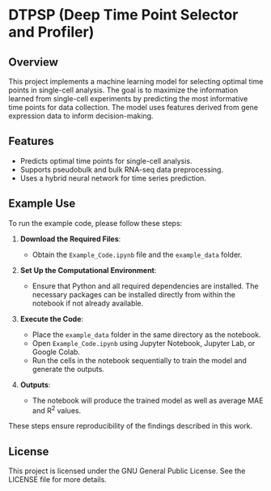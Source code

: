 # DTPSP (Deep Time Point Selector and Profiler)

## Overview
This project implements a machine learning model for selecting optimal time points in single-cell analysis. The goal is to maximize the information learned from single-cell experiments by predicting the most informative time points for data collection. The model uses features derived from gene expression data to inform decision-making.

## Features
- Predicts optimal time points for single-cell analysis.
- Supports pseudobulk and bulk RNA-seq data preprocessing.
- Uses a hybrid neural network for time series prediction.

## Example Use
To run the example code, please follow these steps:

1. **Download the Required Files**:  
   - Obtain the `Example_Code.ipynb` file and the `example_data` folder.

2. **Set Up the Computational Environment**:  
   - Ensure that Python and all required dependencies are installed. The necessary packages can be installed directly from within the notebook if not already available.

3. **Execute the Code**:  
   - Place the `example_data` folder in the same directory as the notebook.  
   - Open `Example_Code.ipynb` using Jupyter Notebook, Jupyter Lab, or Google Colab.  
   - Run the cells in the notebook sequentially to train the model and generate the outputs.

4. **Outputs**:  
   - The notebook will produce the trained model as well as average MAE and R<sup>2</sup> values.

These steps ensure reproducibility of the findings described in this work.

## License
This project is licensed under the GNU General Public License. See the LICENSE file for more details.
